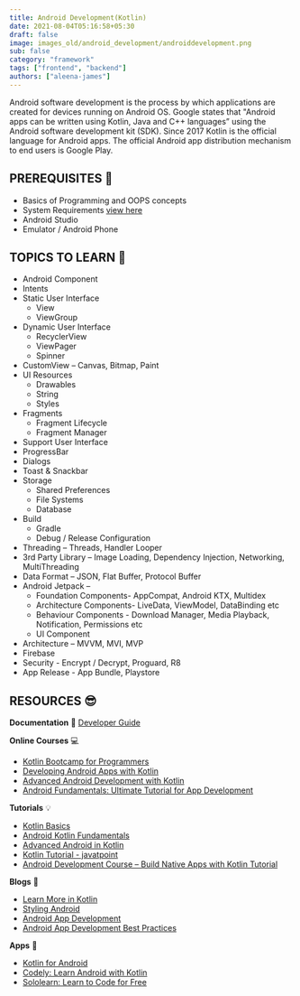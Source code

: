 ```yaml
---
title: Android Development(Kotlin)
date: 2021-08-04T05:16:58+05:30
draft: false
image: images_old/android_development/androiddevelopment.png
sub: false
category: "framework"
tags: ["frontend", "backend"]
authors: ["aleena-james"]
---
```


Android software development is the process by which applications are created for devices running on Android OS. Google states that "Android apps can be written using Kotlin, Java and C++ languages” using the Android software development kit (SDK). Since 2017 Kotlin is the official language for Android apps. The official Android app distribution mechanism to end users is Google Play.

## PREREQUISITES 🧳 

- Basics of Programming and OOPS concepts 
- System Requirements [view here](https://developer.android.com/studio/index.html#Requirements)
- Android Studio 
- Emulator / Android Phone  

## TOPICS TO LEARN 🤖

- Android Component 
- Intents
- Static User Interface
  - View
  - ViewGroup
- Dynamic User Interface
  - RecyclerView
  - ViewPager
  - Spinner
- CustomView – Canvas, Bitmap, Paint
- UI Resources
  - Drawables
  - String
  - Styles
- Fragments
  - Fragment Lifecycle
  -	Fragment Manager
-	Support User Interface
  - ProgressBar
  -	Dialogs
  -	Toast & Snackbar
- Storage 
  - Shared Preferences
  - File Systems
  -	Database
- Build
  - Gradle
  - Debug / Release Configuration
- Threading – Threads, Handler Looper
- 3rd Party Library – Image Loading, Dependency Injection, Networking, MultiThreading
-	Data Format – JSON, Flat Buffer, Protocol Buffer
- Android Jetpack –
  - Foundation Components- AppCompat, Android KTX, Multidex
  - Architecture Components- LiveData, ViewModel, DataBinding etc
  -	Behaviour Components - Download Manager, Media Playback, Notification, Permissions etc
  - UI Component
- Architecture – MVVM, MVI, MVP
-	Firebase
-	Security - Encrypt / Decrypt, Proguard, R8
-	App Release - App Bundle, Playstore


## RESOURCES 😎 


**Documentation**  📃 
  [Developer Guide](https://developer.android.com/guide)

**Online Courses** 💻

- [Kotlin Bootcamp for Programmers](https://www.udacity.com/course/kotlin-bootcamp-for-programmers--ud9011)
- [Developing Android Apps with Kotlin](https://www.udacity.com/course/developing-android-apps-with-kotlin--ud9012)
- [Advanced Android Development with Kotlin](https://www.udacity.com/course/advanced-android-with-kotlin--ud940)
- [Android Fundamentals: Ultimate Tutorial for App Development](https://www.udemy.com/course/ultimate-android-lollipop-app-development-course/?lsnpubid=jvfxdtr9v80&raneaid=jvfxdtr9v80&ransiteid=jvfxdtr9v80-2ndxxx_jurpxuz7.9p6c2a&utm_medium=udemyads&utm_source=aff-campaign)


**Tutorials** 💡

- [Kotlin Basics](https://www.youtube.com/watch?v=SXLmr4Qp4OM)
- [Android Kotlin Fundamentals](https://developer.android.com/courses/kotlin-android-fundamentals/overview)
- [Advanced Android in Kotlin](https://developer.android.com/courses/kotlin-android-advanced/overview)
- [Kotlin Tutorial - javatpoint](https://www.javatpoint.com/kotlin-tutorial)
- [Android Development Course – Build Native Apps with Kotlin Tutorial](https://www.youtube.com/watch?v=Iz08OTTjR04)

**Blogs** 📝 

- [Learn More in Kotlin](https://medium.com/mindorks/top-kotlin-blogs-to-learn-more-in-kotlin-82a6387e4dd6)
- [Styling Android](https://blog.stylingandroid.com/)
- [Android App Development](https://medium.com/androiddevelopers/tagged/android-app-development)
- [Android App Development Best Practices](https://aglowiditsolutions.com/blog/android-app-development-best-practices/)

**Apps** 📱

- [Kotlin for Android](https://play.google.com/store/apps/details?id=com.darshankomu.kotlinforandroidexamples)
- [Codely: Learn Android with Kotlin](https://play.google.com/store/apps/details?id=com.hawkily.codely)
- [Sololearn: Learn to Code for Free](https://play.google.com/store/apps/details?id=com.sololearn&hl=en_IN&gl=US)

